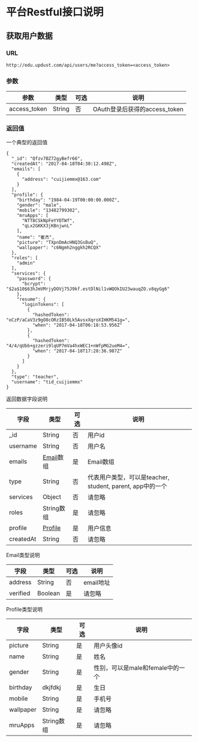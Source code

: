 # 平台Restful接口说明
## 获取用户数据
### URL
```
http://edu.updust.com/api/users/me?access_token=<access_token>  
```

### 参数
参数|类型|可选|说明
---|---|---|---
access_token|String|否|OAuth登录后获得的access_token

### 返回值
一个典型的返回值

```
{
  "_id": "Qfzv7BZ72gyBefr66",
  "createdAt": "2017-04-18T04:30:12.498Z",
  "emails": [
    {
      "address": "cuijiemmx@163.com"
    }
  ],
  "profile": {
    "birthday": "1984-04-19T00:00:00.000Z",
    "gender": "male",
    "mobile": "13482799302",
    "mruApps": [
      "NTT8CSkNpFeYYDTWf",
      "qLx2GKKX3jKBnjwnL"
    ],
    "name": "崔杰",
    "picture": "TXpnDmAcHNQ3GsBuQ",
    "wallpaper": "c6Ngmh2nggkh2RCQX"
  },
  "roles": [
    "admin"
  ],
  "services": {
    "password": {
      "bcrypt": "$2a$10$63hJmVMrjyDOVj75J9kf.estDlNil1vWQOkIU23wauqZO.v8qyGg6"
    },
    "resume": {
      "loginTokens": [
        {
          "hashedToken": "oCzP/aCaV3z9gO8cORzIB50Lk5AvsxXqroXIHKM541g=",
          "when": "2017-04-18T06:18:53.956Z"
        },
        {
          "hashedToken": "4/4/qUbb+gzzeri9lqUP7mVa4hxWEC1+nWfpMG2ueM4=",
          "when": "2017-04-18T17:28:36.987Z"
        }
      ]
    }
  },
  "type": "teacher",
  "username": "tid_cuijiemmx"
}

```

返回数据字段说明

字段|类型|可选|说明
---|---|---|---
_id|String|否|用户id
username|String|否|用户名
emails|[Email](#email)数组|是|Email数组
type|String|否|代表用户类型，可以是teacher, student, parent, app中的一个
services|Object|否|请忽略
roles|String数组|是|请忽略
profile|[Profile](#profile)|是|用户信息
createdAt|String|否|请忽略

<span id="email">Email类型说明</span>

字段|类型|可选|说明
---|---|---|---
address|String|否|email地址
verified|Boolean|是|请忽略

<span id="profile">Profile类型说明</span>

字段|类型|可选|说明
---|---|---|---
picture|String|是|用户头像id
name|String|是|姓名
gender|String|是|性别，可以是male和female中的一个
birthday|dkjfdkj|是|生日
mobile|String|是|手机号
wallpaper|String|是|请忽略
mruApps|String数组|是|请忽略

